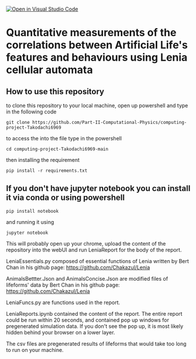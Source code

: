 [![Open in Visual Studio Code](https://classroom.github.com/assets/open-in-vscode-c66648af7eb3fe8bc4f294546bfd86ef473780cde1dea487d3c4ff354943c9ae.svg)](https://classroom.github.com/online_ide?assignment_repo_id=10190889&assignment_repo_type=AssignmentRepo)
# Quantitative measurements of the correlations between Artificial Life's features and behaviours using Lenia cellular automata

## How to use this repository
to clone this repository to your local machine, open up powershell and type in the following code
```
git clone https://github.com/Part-II-Computational-Physics/computing-project-Takodachi6969
```
to access the into the file type in the powershell
```
cd computing-project-Takodachi6969-main

```
then installing the requirement
```
pip install -r requirements.txt

```

## If you don't have jupyter notebook you can install it via conda or using powershell
```
pip install notebook

```
and running it using

```
jupyter notebook

```
This will probably open up your chrome, upload the content of the repository into the webUI and run LeniaReport for the body of the report.

LeniaEssentials.py composed of essential functions of Lenia written by Bert Chan in his github page: https://github.com/Chakazul/Lenia

AnimalsBettter.Json and AnimalsConcise.Json are modified files of lifeforms' data by Bert Chan in his github page: https://github.com/Chakazul/Lenia

LeniaFuncs.py are functions used in the report.

LeniaReports.ipynb contained the content of the report. The entire report could be run within 20 seconds, and contained pop up windows for pregenerated simulation data. If you don't see the pop up, it is most likely hidden behind your browser on a lower layer.

The csv files are pregenerated results of lifeforms that would take too long to run on your machine.
